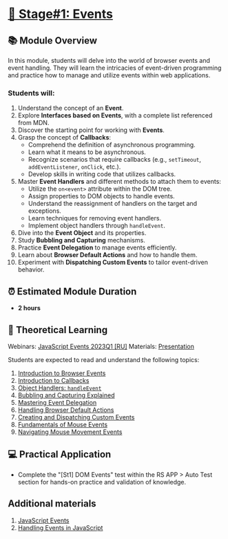 # [🎯 Stage#1: Events](../../)

## 📚 Module Overview

In this module, students will delve into the world of browser events and event handling. They will learn the intricacies of event-driven programming and practice how to manage and utilize events within web applications.

### Students will:

1. Understand the concept of an **Event**.
2. Explore **Interfaces based on Events**, with a complete list referenced from MDN.
3. Discover the starting point for working with **Events**.
4. Grasp the concept of **Callbacks**:
   - Comprehend the definition of asynchronous programming.
   - Learn what it means to be asynchronous.
   - Recognize scenarios that require callbacks (e.g., `setTimeout`, `addEventListener`, `onClick`, etc.).
   - Develop skills in writing code that utilizes callbacks.
5. Master **Event Handlers** and different methods to attach them to events:
   - Utilize the `on<event>` attribute within the DOM tree.
   - Assign properties to DOM objects to handle events.
   - Understand the reassignment of handlers on the target and exceptions.
   - Learn techniques for removing event handlers.
   - Implement object handlers through `handleEvent`.
6. Dive into the **Event Object** and its properties.
7. Study **Bubbling and Capturing** mechanisms.
8. Practice **Event Delegation** to manage events efficiently.
9. Learn about **Browser Default Actions** and how to handle them.
10. Experiment with **Dispatching Custom Events** to tailor event-driven behavior.

## ⏰ Estimated Module Duration

- **2 hours**

## 📖 Theoretical Learning

Webinars: [JavaScript Events 2023Q1 [RU]](https://youtube.com/live/VJEpE6DaOYo)
Materials: [Presentation](https://github.com/MikAleinik/rs-webinar/tree/events)

Students are expected to read and understand the following topics:

1. [Introduction to Browser Events](https://javascript.info/introduction-browser-events)
2. [Introduction to Callbacks](https://javascript.info/callbacks)
3. [Object Handlers: `handleEvent`](https://javascript.info/introduction-browser-events#obekt-obrabotchik-handleevent)
4. [Bubbling and Capturing Explained](https://javascript.info/bubbling-and-capturing)
5. [Mastering Event Delegation](https://javascript.info/event-delegation)
6. [Handling Browser Default Actions](https://javascript.info/default-browser-action)
7. [Creating and Dispatching Custom Events](https://javascript.info/dispatch-events)
8. [Fundamentals of Mouse Events](https://javascript.info/mouse-events-basics)
9. [Navigating Mouse Movement Events](https://javascript.info/mousemove-mouseover-mouseout-mouseenter-mouseleave)

## 💻 Practical Application

- Complete the "[St1] DOM Events" test within the RS APP > Auto Test section for hands-on practice and validation of knowledge.

## Additional materials

1. [JavaScript Events](https://www.javascripttutorial.net/javascript-dom/javascript-events/)
2. [Handling Events in JavaScript](https://www.javascripttutorial.net/javascript-dom/handling-events-in-javascript/)
